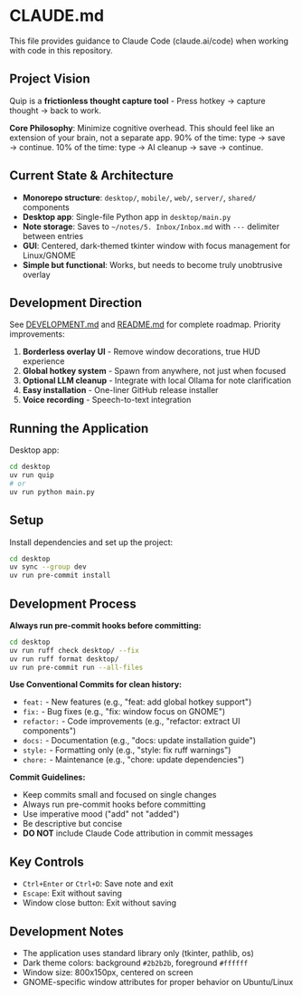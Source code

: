 # CLAUDE.md

This file provides guidance to Claude Code (claude.ai/code) when working with code in this repository.

## Project Vision

Quip is a **frictionless thought capture tool** - Press hotkey → capture thought → back to work.

**Core Philosophy**: Minimize cognitive overhead. This should feel like an extension of your brain, not a separate app. 90% of the time: type → save → continue. 10% of the time: type → AI cleanup → save → continue.

## Current State & Architecture

- **Monorepo structure**: `desktop/`, `mobile/`, `web/`, `server/`, `shared/` components
- **Desktop app**: Single-file Python app in `desktop/main.py`
- **Note storage**: Saves to `~/notes/5. Inbox/Inbox.md` with `---` delimiter between entries
- **GUI**: Centered, dark-themed tkinter window with focus management for Linux/GNOME
- **Simple but functional**: Works, but needs to become truly unobtrusive overlay

## Development Direction

See [DEVELOPMENT.md](DEVELOPMENT.md) and [README.md](README.md) for complete roadmap. Priority improvements:

1. **Borderless overlay UI** - Remove window decorations, true HUD experience
2. **Global hotkey system** - Spawn from anywhere, not just when focused
3. **Optional LLM cleanup** - Integrate with local Ollama for note clarification
4. **Easy installation** - One-liner GitHub release installer
5. **Voice recording** - Speech-to-text integration

## Running the Application

Desktop app:
```bash
cd desktop
uv run quip
# or
uv run python main.py
```

## Setup

Install dependencies and set up the project:
```bash
cd desktop
uv sync --group dev
uv run pre-commit install
```

## Development Process

**Always run pre-commit hooks before committing:**
```bash
cd desktop
uv run ruff check desktop/ --fix
uv run ruff format desktop/
uv run pre-commit run --all-files
```

**Use Conventional Commits for clean history:**
- `feat:` - New features (e.g., "feat: add global hotkey support")
- `fix:` - Bug fixes (e.g., "fix: window focus on GNOME")
- `refactor:` - Code improvements (e.g., "refactor: extract UI components")
- `docs:` - Documentation (e.g., "docs: update installation guide")
- `style:` - Formatting only (e.g., "style: fix ruff warnings")
- `chore:` - Maintenance (e.g., "chore: update dependencies")

**Commit Guidelines:**
- Keep commits small and focused on single changes
- Always run pre-commit hooks before committing
- Use imperative mood ("add" not "added")
- Be descriptive but concise
- **DO NOT** include Claude Code attribution in commit messages

## Key Controls

- `Ctrl+Enter` or `Ctrl+D`: Save note and exit
- `Escape`: Exit without saving
- Window close button: Exit without saving

## Development Notes

- The application uses standard library only (tkinter, pathlib, os)
- Dark theme colors: background `#2b2b2b`, foreground `#ffffff`
- Window size: 800x150px, centered on screen
- GNOME-specific window attributes for proper behavior on Ubuntu/Linux